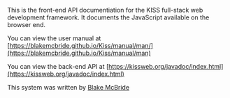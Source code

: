 This is the front-end API documentiation for the KISS full-stack web development framework. It documents the JavaScript
available on the browser end.

You can view the user manual at [https://blakemcbride.github.io/Kiss/manual/man/](https://blakemcbride.github.io/Kiss/manual/man)

You can view the back-end API at [https://kissweb.org/javadoc/index.html](https://kissweb.org/javadoc/index.html)

This system was written by [Blake McBride](mailto:blake@mcbridemail.com)

